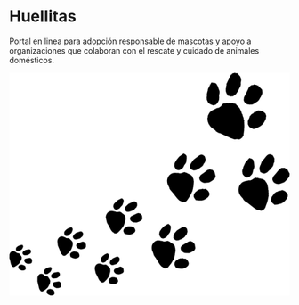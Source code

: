 # Huellitas

Portal en linea para adopción responsable de mascotas y apoyo a organizaciones que colaboran con el rescate y cuidado de animales domésticos.

<img src="./client/src/img/Huellas.png" width = 900 height = 400>